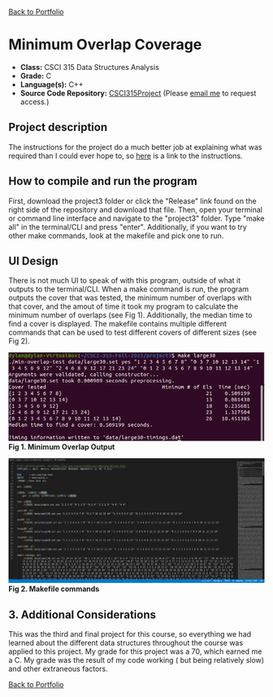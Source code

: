 [Back to Portfolio](./)

Minimum Overlap Coverage
===============

-   **Class:** CSCI 315 Data Structures Analysis
-   **Grade:** C
-   **Language(s):** C++
-   **Source Code Repository:** [CSCI315Project](https://github.com/DylanAKelly/CSCI315Project)
    (Please [email me](mailto:dakelly@csustudent.net?subject=GitHub%20Access) to request access.)

## Project description

The instructions for the project do a much better job at explaining what was required than I could ever hope to, so [here](https://github.com/DylanAKelly/CSCI315Project3Instructions/blob/main/project3.pdf) is a link to the instructions. 

## How to compile and run the program

First, download the project3 folder or click the "Release" link found on the right side of the repository and download that file. Then, open your terminal or command line interface and navigate to the "project3" folder. Type "make all" in the terminal/CLI and press "enter". Additionally, if you want to try other make commands, look at the makefile and pick one to run. 

## UI Design

There is not much UI to speak of with this program, outside of what it outputs to the terminal/CLI. When a make command is run, the program outputs the cover that was tested, the minimum number of overlaps with that cover, and the amout of time it took my program to calculate the minimum number of overlaps (see Fig 1). Additionally, the median time to find a cover is displayed. The makefile contains multiple different commands that can be used to test different covers of different sizes (see Fig 2). 

![Min. Overlap Output](images/MinOverFig1.PNG)  
**Fig 1. Minimum Overlap Output**

![Makefile](images/MinOverFig2.PNG)  
**Fig 2. Makefile commands**

## 3. Additional Considerations

This was the third and final project for this course, so everything we had learned about the different data structures throughout the course was applied to this project. My grade for this project was a 70, which earned me a C. My grade was the result of my code working ( but being relatively slow) and other extraneous factors. 

[Back to Portfolio](./)
